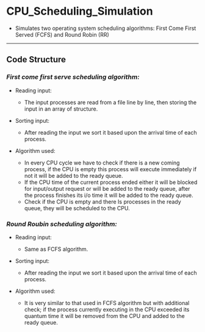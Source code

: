 # CPU_Scheduling_Simulation
+ Simulates  two  operating  system  scheduling algorithms:  First  Come  First  Served  (FCFS)  and  Round Robin  (RR)
---
## Code Structure 
### _First come first serve scheduling algorithm:_
  -	Reading input:
    + The input processes are read from a file line by line, then storing the input in an array of structure.
    
  - Sorting input:
    + After reading the input we sort it based upon the arrival time of each process.

  - Algorithm used:
    + In every CPU cycle we have to check if there is a new coming process, if the CPU is empty this process will execute immediately if not it will be added to the ready queue.
    + If the CPU time of the current process ended either it will be blocked for input/output request or will be added to the ready queue, after the process finishes its i/o time it will be added to the ready queue.
    + Check if the CPU is empty and there Is processes in the ready queue, they will be scheduled to the CPU.
    
### _Round Roubin scheduling algorithm:_
  -	Reading input:
    +	Same as FCFS algorithm.
    
  - Sorting input:
    + After reading the input we sort it based upon the arrival time of each process.

  - Algorithm used:
    + It is very similar to that used in FCFS algorithm but with additional check; if the process currently executing in the CPU exceeded its quantum time it will be removed from the CPU and added to the ready queue.

